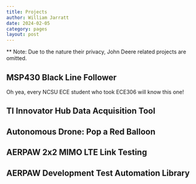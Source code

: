 ```yaml
---
title: Projects
author: William Jarratt
date: 2024-02-05
category: pages
layout: post
---
```


** Note: Due to the nature their privacy, John Deere related projects are omitted.

## MSP430 Black Line Follower
Oh yea, every NCSU ECE student who took ECE306 will know this one!

## TI Innovator Hub Data Acquisition Tool

## Autonomous Drone: Pop a Red Balloon

## AERPAW 2x2 MIMO LTE Link Testing

## AERPAW Development Test Automation Library
